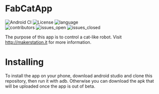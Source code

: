# FabCatApp
![Android CI](https://github.com/MakerStation/FabCatApp/workflows/Android%20CI/badge.svg)
![License](https://img.shields.io/github/license/MakerStation/FabCatApp)
![language](https://img.shields.io/badge/language-java%20100%25-green.svg)
<br/>
![contributors](https://img.shields.io/github/contributors/MakerStation/FabCatApp)
![issues_open](https://img.shields.io/github/issues/MakerStation/FabCatApp)
![issues_closed](https://img.shields.io/github/issues-closed/MakerStation/FabCatApp)

The purpose of this app is to control a cat-like robot.
Visit http://makerstation.it for more information.

# Installing
To install the app on your phone, download android studio and clone this repository, then run it with adb.
Otherwise you can download the apk that will be uploaded once the app is out of beta.
